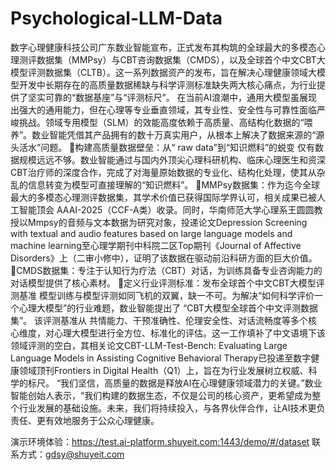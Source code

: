 # Psychological-LLM-Data

数字心理健康科技公司广东数业智能宣布，正式发布其构筑的全球最大的多模态心理测评数据集（MMPsy）与CBT咨询数据集（CMDS），以及全球首个中文CBT大模型评测数据集（CLTB）。这一系列数据资产的发布，旨在解决心理健康领域大模型开发中长期存在的高质量数据稀缺与科学评测标准缺失两大核心痛点，为行业提供了坚实可靠的“数据基座”与“评测标尺”。
在当前AI浪潮中，通用大模型虽展现出强大的通用能力，但在心理等专业垂直领域，其专业性、安全性与可靠性面临严峻挑战。领域专用模型（SLM）的效能高度依赖于高质量、高结构化数据的“喂养”。数业智能凭借其产品拥有的数十万真实用户，从根本上解决了数据来源的“源头活水”问题。
构建高质量数据壁垒：从“ raw data”到“知识燃料”的蜕变
仅有数据规模远远不够。数业智能通过与国内外顶尖心理科研机构、临床心理医生和资深CBT治疗师的深度合作，完成了对海量原始数据的专业化、结构化处理，使其从杂乱的信息转变为模型可直接理解的“知识燃料”。
MMPsy数据集：作为迄今全球最大的多模态心理测评数据集，其学术价值已获得国际学界认可，相关成果已被人工智能顶会 AAAI-2025（CCF-A类）收录。同时，华南师范大学心理系王圆圆教授以Mmpsy的音频与文本数据为研究对象，投递论文Depression Screening with textual and audio features based on large language models and machine learning至心理学期刊中科院二区Top期刊《Journal of Affective Disorders》上（二审小修中），证明了该数据在驱动前沿科研方面的巨大价值。
CMDS数据集：专注于认知行为疗法（CBT）对话，为训练具备专业咨询能力的对话模型提供了核心素材。
定义行业评测标准：发布全球首个中文CBT大模型评测基准
模型训练与模型评测如同飞机的双翼，缺一不可。为解决“如何科学评价一个心理大模型”的行业难题，数业智能提出了 “CBT大模型全球首个中文评测数据集”。
该评测基准从 共情能力、干预准确性、伦理安全性、对话流畅度等多个核心维度，对心理大模型进行全方位、标准化的评估。这一工作填补了中文语境下该领域评测的空白，其相关论文CBT-LLM-Test-Bench: Evaluating Large Language Models in Assisting Cognitive Behavioral Therapy已投递至数字健康领域顶刊Frontiers in Digital Health（Q1）上，旨在为行业发展树立权威、科学的标尺。
“我们坚信，高质量的数据是释放AI在心理健康领域潜力的关键。”数业智能创始人表示，“我们构建的数据生态，不仅是公司的核心资产，更希望成为整个行业发展的基础设施。未来，我们将持续投入，与各界伙伴合作，让AI技术更负责任、更有效地服务于公众心理健康。

演示环境体验：https://test.ai-platform.shuyeit.com:1443/demo/#/dataset
联系方式：gdsy@shuyeit.com